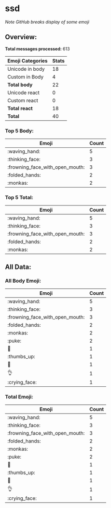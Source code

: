 # ssd

*Note GitHub breaks display of some emoji*

## Overview:

**Total messages processed:** 613

Emoji Categories | Stats
-------|--------
Unicode in body | 18
Custom in Body | 4
**Total body** | 22
Unicode react | 0
Custom react | 0
**Total react** | 18
**Total** | 40

### Top 5 Body:

Emoji | Count
-------|--------
:waving_hand: | 5
:thinking_face: | 3
:frowning_face_with_open_mouth: | 3
:folded_hands: | 2
:monkas: | 2

### Top 5 Total:

Emoji | Count
-------|--------
:waving_hand: | 5
:thinking_face: | 3
:frowning_face_with_open_mouth: | 3
:folded_hands: | 2
:monkas: | 2

## All Data:

### All Body Emoji:

Emoji | Count
-------|--------
:waving_hand: | 5
:thinking_face: | 3
:frowning_face_with_open_mouth: | 3
:folded_hands: | 2
:monkas: | 2
:puke: | 2
:avocado: | 1
:thumbs_up: | 1
:nauseated_face: | 1
:ok_hand: | 1
:crying_face: | 1

### Total Emoji:

Emoji | Count
-------|--------
:waving_hand: | 5
:thinking_face: | 3
:frowning_face_with_open_mouth: | 3
:folded_hands: | 2
:monkas: | 2
:puke: | 2
:avocado: | 1
:thumbs_up: | 1
:nauseated_face: | 1
:ok_hand: | 1
:crying_face: | 1

